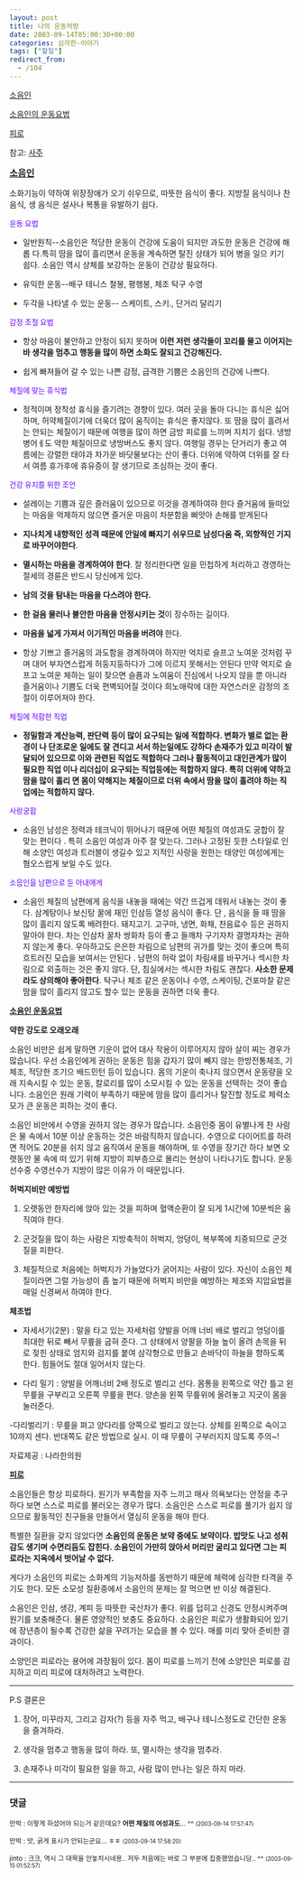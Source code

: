 ```yaml
---
layout: post
title: 나의 운동처방
date: 2003-09-14T05:00:30+00:00
categories: 심각한-이야기
tags: ["할일"]
redirect_from:
  - /104
---
```


<A href="http://jinto.pe.kr/soocb/owner/entry/edit/231?popupEditor&amp;returnURL=/soocb/231#1st">소음인</A>

<A href="http://jinto.pe.kr/soocb/owner/entry/edit/231?popupEditor&amp;returnURL=/soocb/231#2nd">소음인의 운동요법</A>

<A href="http://jinto.pe.kr/soocb/owner/entry/edit/231?popupEditor&amp;returnURL=/soocb/231#4th">피로</A>

참고: <A href="http://jinto.pe.kr/logs/archives/000232.html">사주</A>

<A name=1st>

<A href="http://www.danaa.co.kr/chegilh.html"><B><FONT size=3>소음인</FONT></B></A>

소화기능이 약하여 위장장애가 오기 쉬우므로, 따뜻한 음식이 좋다. 지방질 음식이나 찬 음식, 생 음식은 설사나 복통을 유발하기 쉽다.

<FONT face=굴림 color=#6600ff size=2>운동 요법</FONT>

- 일반원칙--소음인은 적당한 운동이 건강에 도움이 되지만 과도한 운동은 건강에 해롭 다.특히 땀을 많이 흘리면서 운동을 계속하면 탈진 상태가 되어 병을 일으 키기 쉽다. 소음인 역시 상체를 보강하는 운동이 건강상 필요하다.

- 유익한 운동--배구 테니스 철봉, 평행봉, 체조 탁구 수영

- 두각을 나타낼 수 있는 운동-- 스케이트, 스키., 단거리 달리기

<FONT face=굴림 color=#6600ff size=2>감정 조절 요법</FONT>

- 항상 마음이 불안하고 안정이 되지 못하며 <B>이런 저런 생각들이 꼬리를 물고 이어지는 바 생각을 멈추고 행동을 많이 하면 소화도 잘되고 건강해진다.</B>

- 쉽게 빠져들어 갈 수 있는 나쁜 감정, 급격한 기쁨은 소음인의 건강에 나쁘다.

<FONT face=굴림 color=#6600ff size=2>체질에 맞는 휴식법</FONT>

- 정적이며 정착성 휴식을 즐기려는 경향이 있다. 여러 곳을 돌아 다니는 휴식은 싫어하며, 허약체질이기에 더욱더 많이 움직이는 휴식은 좋지않다. 또 땀을 많이 흘려서는 안되는 체질이기 때문에 여행을 많이 하면 금방 피로를 느끼며 지치기 쉽다. 냉방병어ㅔ도 약한 체질이므로 냉방버스도 좋지 않다. 여행일 경우는 단거리가 좋고 여름에는 강렬한 태야과 차가운 바닷물보다는 산이 좋다. 더위에 약하여 더위를 잘 타서 여름 휴가후에 휴유증이 잘 생기므로 조심하는 것이 좋다.

<FONT face=굴림 color=#6600ff size=2>건강 유지를 위한 조언 </FONT>

- 설레이는 기쁨과 깊은 즐러움이 있으므로 이것을 경계하여햐 한다 즐거움에 들떠있는 마음을 억제하지 않으면 즐거운 마음이 차분함을 삐앗아 손해를 받게된다

- <STRONG>지나치게 내향적인 성격 때문에 안일에 빠지기 쉬우므로 남성다움 즉, 외향적인 기지로 바꾸어야한다</STRONG>.

- <B>멸시하는 마음을 경계하여야 한다</B>. 잘 정리한다면 일을 민첩하게 처리하고 경영하는 절세의 경륜은 반드시 당신에게 있다.

- <STRONG>남의 것을 탐내는 마음을 다스려야 한다.</STRONG>

- <STRONG>한 걸음 물러나 불안한 마음을 안정시키는 것</STRONG>이 장수하는 길이다.

- <STRONG>마음을 넓게 가져서 이기적인 마음을 버려야 </STRONG>한다.

- 항상 기쁘고 즐거움의 과도함을 경계하여야 하지만 억지로 슬프고 노여운 것처럼 꾸며 대어 부자연스럽게 허둥지둥하다가 그에 이르지 못해서는 안된다 만약 억지로 슬프고 노여운 체하는 일이 잦으면 슬픔과 노여움이 진심에서 나오지 않을 뿐 아니라 즐거움이나 기쁨도 더욱 편벽되어질 것이다 희노애락에 대한 자연스러운 감정의 조절이 이루어져야 한다.

<FONT face=굴림 color=#6600ff size=2>체질에 적합한 직업</FONT>

- <B>정밀함과 계산능력, 판단력 등이 많이 요구되는 일에 적합하다. 변화가 별로 없는 환경이 나 단조로운 일에도 잘 견디고 서서 하는일에도 강하다 손재주가 있고 미각이 발달되어 있으므로 이와 관련된 직업도 적합하다 그러나 활동적이고 대인관계가 많이 필요한 직업 이나 리더십이 요구되는 직업등에는 적합하지 않다. 특히 더위에 약하고 땀을 많이 흘리 면 몸이 약해지는 체질이므로 더위 속에서 땀을 많이 흘려야 하는 직업에는 적합하지 않다.</B>

<FONT face=굴림 color=#6600ff size=2>사랑궁합</FONT>

- 소음인 남성은 정력과 테크닉이 뛰어나기 때문에 어떤 체질의 여성과도 궁합이 잘 맞는 편이다 . 특히 소음인 여성과 아주 잘 맞는다. 그러나 고정된 듯한 스타일로 인해 소양인 여성과 트러블이 생길수 있고 지적인 사랑을 원한는 태양인 여성에게는 혐오스럽게 보일 수도 있다.

<FONT face=굴림 color=#6600ff size=2>소음인을 남편으로 둔 아내에게</FONT>

- 소음인 체질의 남편에게 음식을 내놓을 때에는 약간 뜨겁게 데워서 내놓는 것이 좋다. 삼계탕이나 보신탕 꿀에 재인 인삼등 열성 음식이 좋다. 단 , 음식을 들 때 땀을 많이 흘리지 않도록 배려한다. 돼지고기. 고구마, 냉면, 화채, 찬음료수 등은 권하지 말아야 한다. 차는 인삼차 꿀차 쌍화차 등이 좋고 들깨차 구기자차 결명자차는 권하지 않는게 좋다. 우아하고도 은은한 차림으로 남편의 귀가를 맞는 것이 좋으며 특히 흐트러진 모습을 보여서는 안된다 . 남편의 허락 없이 차림새를 바꾸거나 섹시한 차림으로 외출하는 것은 좋지 않다. 단, 침실에서는 섹시한 차림도 괜찮다. <STRONG>사소한 문제라도 상의해야 좋아한다</STRONG>. 탁구나 체조 같은 운동이나 수영, 스케이팅, 건포마찰 같은 땀을 많이 흘리지 않고도 할수 있는 운동을 권하면 더욱 좋다.

<A name=2nd>

<A href="http://www.webdiet.co.kr/dietclinic/clinic_main.asp?index_num=266&amp;select_name=5&amp;subname=2"><B>소음인 운동요법</B></A>

<B>약한 강도로 오래오래</B>

소음인 비만은 쉽게 말하면 기운이 없어 대사 작용이 이루어지지 않아 살이 찌는 경우가 많습니다. 우선 소음인에게 권하는 운동은 힘을 갑자기 많이 빼지 않는 한방전통체조, 기체조, 적당한 조기으 배드민턴 등이 있습니다. 몸의 기운이 축나지 않으면서 운동량을 오래 지속시킬 수 있는 운동, 칼로리를 많이 소모시킬 수 있는 운동을 선택하는 것이 좋습니다. 소음인은 원래 기력이 부족하기 때문에 땀을 많이 흘리거나 탈진할 정도로 체력소모가 큰 운동은 피하는 것이 좋다.

소음인 비만에서 수영을 권하지 않는 경우가 많습니다. 소음인중 몸이 유별나게 찬 사람은 물 속에서 10분 이상 운동하는 것은 바람직하지 않습니다. 수영으로 다이어트를 하려면 적어도 20분을 쉬지 않고 움직여서 운동을 해야하며, 또 수영을 장기간 하다 보면 오랫동안 물 속에 떠 있기 위해 지방이 피부층으로 몰리는 현상이 나타나기도 합니다. 운동선수중 수영선수가 지방이 많은 이유가 이 때문입니다.

<B>허벅지비만 예방법</B>

1) 오랫동안 한자리에 앉아 있는 것을 피하며 혈액순환이 잘 되게 1시간에 10분씩은 움직여야 한다.

2) 군것질을 많이 하는 사람은 지방축적이 허벅지, 엉덩이, 복부쪽에 치중되므로 군것질을 피한다.

3) 체질적으로 처음에는 허벅지가 가늘었다가 굵어지는 사람이 있다. 자신이 소음인 체질이라면 그럴 가능성이 좀 높기 때문에 허벅지 비만을 예방하는 체조와 지압요법을 매일 신경써서 하여야 한다.

<B>체조법</B>

- 자세서기(2분) : 말을 타고 있는 자세처럼 양발을 어깨 너비 배로 벌리고 엉덩이를 최대한 뒤로 빼서 무릎을 굽혀 준다. 그 상태에서 양팔을 하늘 높이 올려 손목을 뒤로 젖힌 상태로 엄지와 검지를 붙여 삼각형으로 만들고 손바닥이 하늘을 향하도록 한다. 힘들어도 절대 일어서지 않는다.

- 다리 밀기 : 양발을 어깨너비 2배 정도로 벌리고 선다. 몸통을 왼쪽으로 약간 틀고 왼 무릎을 구부리고 오른쪽 무릎을 편다. 양손을 왼쪽 무릎위에 올려놓고 지긋이 몸을 눌러준다.

-다리벌리기 : 무릎을 펴고 양다리를 양쪽으로 벌리고 앉는다. 상체를 왼쪽으로 숙이고 10까지 센다. 반대쪽도 같은 방법으로 실시. 이 때 무릎이 구부러지지 않도록 주의~!

자료제공 : 나라한의원

<A name=4th>

<A href="http://www.hankooki.com/whan/200106/w2001061319485961510.htm"><B>피로</B></A>

소음인들은 항상 피로하다. 원기가 부족함을 자주 느끼고 매사 의욕보다는 안정을 추구하다 보면 스스로 피로를 불러오는 경우가 많다. 소음인은 스스로 피로를 풀기가 쉽지 않으므로 활동적인 친구들을 만들어서 열심히 운동을 해야 한다.

특별한 질환을 갖지 않았다면 <B>소음인의 운동은 보약 중에도 보약이다. 밥맛도 나고 성취감도 생기며 수면리듬도 잡힌다. 소음인이 가만히 앉아서 머리만 굴리고 있다면 그는 피로라는 지옥에서 벗어날 수 없다.</B>

게다가 소음인의 피로는 소화계의 기능저하를 동반하기 때문에 체력에 심각한 타격을 주기도 한다. 모든 소모성 질환중에서 소음인의 문제는 잘 먹으면 반 이상 해결된다.

소음인은 인삼, 생강, 계피 등 따뜻한 국산차가 좋다. 위를 덥히고 신경도 안정시켜주며 원기를 보충해준다. 물론 영양적인 보충도 중요하다. 소음인은 피로가 생활화되어 있기에 장년층이 될수록 건강한 삶을 꾸려가는 모습을 볼 수 있다. 매를 미리 맞아 준비한 결과이다.

소양인은 피로라는 용어에 과장됨이 있다. 몸이 피로를 느끼기 전에 소양인은 피로를 감지하고 미리 피로에 대처하려고 노력한다.

<HR>

P.S 결론은

1. 장어, 미꾸라지, 그리고 감자(?) 등을 자주 먹고, 배구나 테니스정도로 간단한 운동을 즐겨하라.

2. 생각을 멈추고 행동을 많이 하라. 또, 멸시하는 생각을 멈추라.

3. 손재주나 미각이 필요한 일을 하고, 사람 많이 만나는 일은 하지 마라.

* * *

### 댓글



<!--- cmt:218 --->
<!--- mail: --->
<!--- parent:0 --->

<small class=comment>만박 : 이렇게 하셨어야 되는거 같은데요? <strong>어떤 체질의 여성과도</strong>...  ^^ <small>(2003-09-14 17:57:47)</small></small>


<!--- cmt:219 --->
<!--- mail: --->
<!--- parent:0 --->

<small class=comment>만박 : 앗, 굵게 표시가 안되는군요... ㅎㅎ <small>(2003-09-14 17:58:20)</small></small>


<!--- cmt:220 --->
<!--- mail: --->
<!--- parent:0 --->

<small class=comment>jinto : 크크, 역시 그 대목을 안놓치시네용..  저두 처음에는 바로 그 부분에 집중했었습니당.. ^^ <small>(2003-09-15 01:52:57)</small></small>

